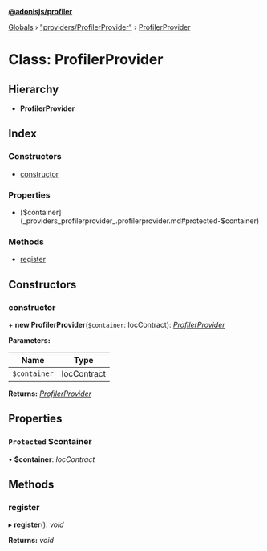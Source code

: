 **[@adonisjs/profiler](../README.md)**

[Globals](../README.md) › ["providers/ProfilerProvider"](../modules/_providers_profilerprovider_.md) › [ProfilerProvider](_providers_profilerprovider_.profilerprovider.md)

# Class: ProfilerProvider

## Hierarchy

* **ProfilerProvider**

## Index

### Constructors

* [constructor](_providers_profilerprovider_.profilerprovider.md#constructor)

### Properties

* [$container](_providers_profilerprovider_.profilerprovider.md#protected-$container)

### Methods

* [register](_providers_profilerprovider_.profilerprovider.md#register)

## Constructors

###  constructor

\+ **new ProfilerProvider**(`$container`: IocContract): *[ProfilerProvider](_providers_profilerprovider_.profilerprovider.md)*

**Parameters:**

Name | Type |
------ | ------ |
`$container` | IocContract |

**Returns:** *[ProfilerProvider](_providers_profilerprovider_.profilerprovider.md)*

## Properties

### `Protected` $container

• **$container**: *IocContract*

## Methods

###  register

▸ **register**(): *void*

**Returns:** *void*